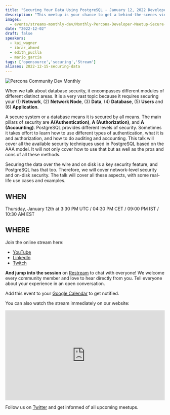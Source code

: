 ```yaml
---
title: "Securing Your Data Using PostgreSQL - January 12, 2022 Developer Meetup"
description: "This meetup is your chance to get a behind-the-scenes view and to directly interact in person with our engineers. We’ll discuss development practices, tools, projects, frameworks, and many more engineering-focused topics that we are working on at Percona."
images:
  - events/streams-monthly-dev/Monthly-Percona-Developer-Meetup-Secure-Jan.jpg
date: "2022-12-02"
draft: false
speakers:
  - kai_wagner
  - ibrar_ahmed
  - edith_puclla
  - mario_garcia
tags: ['opensource','securing','Stream']
aliases: 2022-12-15-securing-data
---
```


![Percona Community Dev Monthly](events/streams-monthly-dev/Monthly-Percona-Developer-Meetup-Secure-Jan.jpg)

When we talk about database security, it encompasses different modules of different distinct areas. It is a very vast topic because it requires securing your (1) **Network**, (2) **Network Node**, (3) **Data**, (4) **Database**, (5) **Users** and (6) **Application**. 

A secure system or a database means it is secured by all means. The main pillars of security are **A(Authentication)**, **A (Authorization)**, and **A (Accounting)**. PostgreSQL provides different levels of security. Sometimes it takes effort to learn how to use different types of authentication, what it is and authorization, and how to do auditing and accounting. This talk will cover all the available security techniques used in PostgreSQL based on the AAA model. It will not only cover how to use that but as well as the pros and cons of all these methods. 

Securing the data over the wire and on disk is a key security feature, and PostgreSQL has that too. Therefore, we will cover network-level security and on-disk security. The talk will cover all these aspects, with some real-life use cases and examples.
 
## WHEN
 
Thursday, January 12th at 3:30 PM UTC / 04:30 PM CET / 09:00 PM IST / 10:30 AM EST 

 
## WHERE

Join the online stream here:

* [YouTube](https://www.youtube.com/watch?v=9r0uoCjECZY)
* [LinkedIn](https://www.linkedin.com/video/event/urn:li:ugcPost:7011617560429285377/)
* [Twitch](https://www.twitch.tv/perconacommunity)

**And jump into the session** on [Restream](https://app.restream.io/new-event-invitation/TkVBR1BNeUO51sEkYEDtpRdMYa6qq3g/email) to chat with everyone! We welcome every community member and love to hear directly from you. Tell everyone about your experience in an open conversation.

Add this event to your [Google Calendar](https://links.restream.io/u/click?_t=7c71e062a2f54e62870e627696e7facb&_m=ea4f79944ebe4c18b403a362346630e9&_e=X3e3nXwVep0q00iHy2nvSNfICQl58pBcqvLxRilswZostzD-bJnNZlWBcW9malJ_d37UMj67H5mOHb66lEY02JusxEb_UaHykRj6xNqUcuBQuKqXVkUA-QwZyaYNgE8trwiO7rzAosBHa5b7yxODq9EGctXin9XFAjG2n6ONXQhaqHZrn9foJ-wKSJPLcI2Rom61a9kxMfqPLOLX7aneVVAYdC7HCOq6pyQCr8lJmq29EvKVbIkylYrde_NZq3UcP2Gt7D84EdppxiidpeD5vw7p1pI4ZT4Uzm5QhNg6OwjkChmsRaPe-TOZ0n4sXw-qP00omc_ob8ZhkTfU2Q0Aaok7-PC_0FHMBTv98INH_QOwcMg94p79emdKEZkQkoWDNGvscvwAolGOFu6AyJ98RyIwn_8u1vMfglxT7Dqs2sDCcNO1MwqKbTuEx4P_Wt5leL-7Qi_EexsaVPK6FSyxdij4qiTF26x94VRHMdJL_1I0xyhoqXJALCmHYqfdMi64EFBBllmaXWvjmOpZHvnOEn-seGpHrk-5zXjoAWNabAEP2NPRxQOj3r6ilxRDcT4DMcWzQtU4RNRGtMi0OfYEFwWpKbE5IL0tRA_b2nKvQrzfqfUBR9AZWtAqxjo16_kt71dHz6AcU0w1KVZ9PAmJ5vVX14iWpm2ddLpVHl9tGdre7WAFgXB1j63Kycdu7xB6MJU8ZqY6DtuFTnCQ1rAl8p3KC7Kn1TwYoFnQokRMV5xSdPNPjC6pqwI4u0VtMrZFSeX0OQrSEFddmdsD2o72Wxy5yzju3pc1OD8KeklOPeF0ss_3DufgjLpaxchdqfdsDyMGkb_SpWeee5Ybb3Szs09wgzfbXghvahCBjEG60AjtmLRttvntDbIjlx0ESU6AGckfXIbT60BhbUlkDQTcdiKKEBg4thhLLXvzry-zE2aHZU-JqhEBjusXRsz9BGy9CIuebwj7SWbxsypVz-S2qApwx0M-4ApPXgAPPmxPm34NStEDLc350MAKE_b1_TaCZeszHaqhOMauUZEDPUJwnp8cKebdCXnF7mhLwMMXCDzoV4d5FIo1pVXDNwjR0chc) to get notified.

You can also watch the stream immediately on our website: 

<div style="padding:56.25% 0 0 0;position:relative;"><iframe src="https://player.restream.io/?token=ddbd6a59b8d8487082406ee077f92584" allow="autoplay" allowfullscreen frameborder="0" style="position:absolute;top:0;left:0;width:100%;height:100%;"/></iframe></div>


Follow us on [Twitter](https://twitter.com/PerconaBytes) and get informed of all upcoming meetups.

